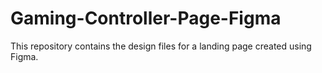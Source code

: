 # Gaming-Controller-Page-Figma
This repository contains the design files for a landing page created using Figma.
